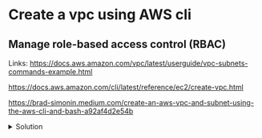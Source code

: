 # Create a vpc using AWS cli

## Manage role-based access control (RBAC)

Links: https://docs.aws.amazon.com/vpc/latest/userguide/vpc-subnets-commands-example.html

https://docs.aws.amazon.com/cli/latest/reference/ec2/create-vpc.html

https://brad-simonin.medium.com/create-an-aws-vpc-and-subnet-using-the-aws-cli-and-bash-a92af4d2e54b

<details><summary>Solution</summary>
<p>

vpc_id=$(aws ec2 create-vpc --cidr-block 10.0.0.0/16 --query Vpc.VpcId --tag-specifications 'ResourceType=vpc,Tags=[{Key=name,Value=my-vpc}] --output text)
